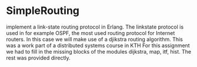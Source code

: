 SimpleRouting
=============

implement a link-state routing protocol in Erlang. The linkstate protocol is used in for example OSPF, the most used routing protocol for Internet routers. In this case we will make use of a djikstra routing algorithm. This was a work part of a distributed systems course in KTH
For this assignment we had to fill in the missing blocks of the modules dijkstra, map, itf, hist. The rest was provided directly.
